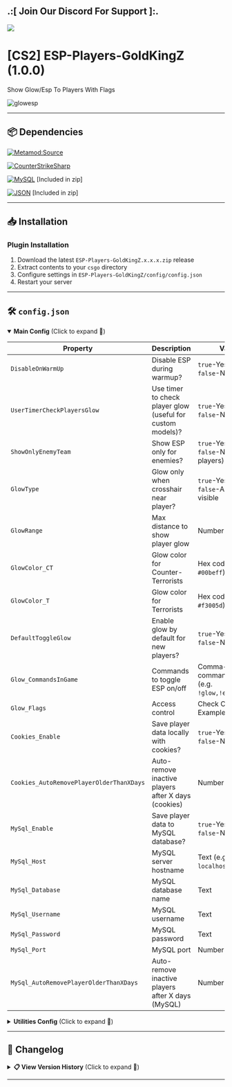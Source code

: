 ## .:[ Join Our Discord For Support ]:.

<a href="https://discord.com/invite/U7AuQhu"><img src="https://discord.com/api/guilds/651838917687115806/widget.png?style=banner2"></a>

# [CS2] ESP-Players-GoldKingZ (1.0.0)

Show Glow/Esp To Players With Flags

![glowesp](https://github.com/user-attachments/assets/8a954561-5aca-4a43-bd3a-0de2f1a0a8e3)


---

## 📦 Dependencies
[![Metamod:Source](https://img.shields.io/badge/Metamod:Source-2d2d2d?logo=sourceengine)](https://www.sourcemm.net)

[![CounterStrikeSharp](https://img.shields.io/badge/CounterStrikeSharp-83358F)](https://github.com/roflmuffin/CounterStrikeSharp)

[![MySQL](https://img.shields.io/badge/MySQL-4479A1?logo=mysql&logoColor=white)](https://dev.mysql.com/doc/connector-net/en/) [Included in zip]

[![JSON](https://img.shields.io/badge/JSON-000000?logo=json)](https://www.newtonsoft.com/json) [Included in zip]


---

## 📥 Installation

### Plugin Installation
1. Download the latest `ESP-Players-GoldKingZ.x.x.x.zip` release
2. Extract contents to your `csgo` directory
3. Configure settings in `ESP-Players-GoldKingZ/config/config.json`
4. Restart your server

---

## 🛠️ `config.json`


<details open>
<summary><b>Main Config</b> (Click to expand 🔽)</summary>

| Property | Description | Values | Required |
|----------|-------------|--------|----------|
| `DisableOnWarmUp` | Disable ESP during warmup? | `true`-Yes<br>`false`-No | - |
| `UserTimerCheckPlayersGlow` | Use timer to check player glow (useful for custom models)? | `true`-Yes<br>`false`-No | - |
| `ShowOnlyEnemyTeam` | Show ESP only for enemies? | `true`-Yes<br>`false`-No (show all players) | - |
| `GlowType` | Glow only when crosshair near player? | `true`-Yes<br>`false`-Always visible | - |
| `GlowRange` | Max distance to show player glow | Number (e.g. `5000`) | - |
| `GlowColor_CT` | Glow color for Counter-Terrorists | Hex code (e.g. `#00beff`) | - |
| `GlowColor_T` | Glow color for Terrorists | Hex code (e.g. `#f3005d`) | - |
| `DefaultToggleGlow` | Enable glow by default for new players? | `true`-Yes<br>`false`-No | - |
| `Glow_CommandsInGame` | Commands to toggle ESP on/off | Comma-separated commands<br>(e.g. `!glow,!esp,css_esp`) | `""` = Disabled |
| `Glow_Flags` | Access control | Check Config For Examples | `Glow_CommandsInGame` |
| `Cookies_Enable` | Save player data locally with cookies? | `true`-Yes<br>`false`-No | - |
| `Cookies_AutoRemovePlayerOlderThanXDays` | Auto-remove inactive players after X days (cookies) | Number (`0` = never) | `Cookies_Enable=true` |
| `MySql_Enable` | Save player data to MySQL database? | `true`-Yes<br>`false`-No | - |
| `MySql_Host` | MySQL server hostname | Text (e.g. `localhost`) | `MySql_Enable=true` |
| `MySql_Database` | MySQL database name | Text | `MySql_Enable=true` |
| `MySql_Username` | MySQL username | Text | `MySql_Enable=true` |
| `MySql_Password` | MySQL password | Text | `MySql_Enable=true` |
| `MySql_Port` | MySQL port | Number (e.g. `3306`) | `MySql_Enable=true` |
| `MySql_AutoRemovePlayerOlderThanXDays` | Auto-remove inactive players after X days (MySQL) | Number (`0` = never) | `MySql_Enable=true` |

</details>


<details>
<summary><b>Utilities Config</b> (Click to expand 🔽)</summary>

| Property | Description | Values | Required |  
|----------|-------------|--------|----------|
| `EnableDebug` | Debug Mode | `true`-Enable<br>`false`-Disable | - |

</details>

---


## 📜 Changelog

<details>
<summary><b>📋 View Version History</b> (Click to expand 🔽)</summary>

### [1.0.0]
- Initial plugin release

</details>

---
